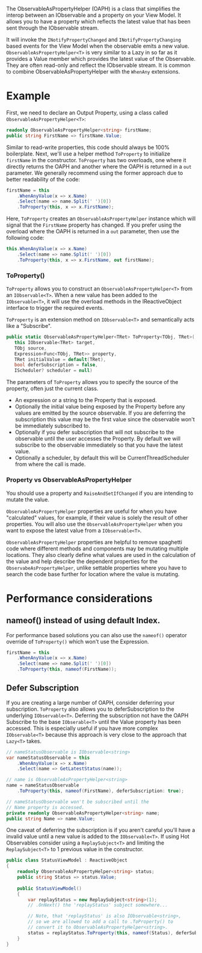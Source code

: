 The ObservableAsPropertyHelper (OAPH) is a class that simplifies the interop between an IObservable and a property on your View Model. It allows you to have a property which reflects the latest value that has been sent through the IObservable<T> stream. 
  
It will invoke the `INotifyPropertyChanged` and `INotifyPropertyChanging` based events for the View Model when the observable emits a new value. `ObservableAsPropertyHelper<T>` is very similar to a Lazy<T> in so far as it provides a Value member which provides the latest value of the Observable<T>. They are often read-only and reflect the IObservable<T> stream. It is common to combine ObservableAsPropertyHelper<T> with the `WhenAny` extensions. 

# Example

First, we need to declare an Output Property, using a class called
`ObservableAsPropertyHelper<T>`:

```cs
readonly ObservableAsPropertyHelper<string> firstName;
public string FirstName => firstName.Value;
```

Similar to read-write properties, this code should always be 100% boilerplate.
Next, we'll use a helper method `ToProperty` to initialize `firstName` in the
constructor. `ToProperty` has two overloads, one where it directly returns the OAPH
and another where the OAPH is returned in a `out` parameter. We generally recommend 
using the former approach due to better readability of the code:

```cs
firstName = this
    .WhenAnyValue(x => x.Name)
    .Select(name => name.Split(' ')[0])
    .ToProperty(this, x => x.FirstName);
```

Here, `ToProperty` creates an `ObservableAsPropertyHelper` instance which will
signal that the `FirstName` property has changed. If you prefer using the overload
where the OAPH is returned in a `out` parameter, then use the following code:

```cs
this.WhenAnyValue(x => x.Name)
    .Select(name => name.Split(' ')[0])
    .ToProperty(this, x => x.FirstName, out firstName);
```

### ToProperty()

`ToProperty` allows you to construct an `ObservableAsPropertyHelper<T>` from an `IObservable<T>`. When a new value has been added to the `IObservable<T>`, it will use the overload methods in the IReactiveObject interface to trigger the required events.

`ToProperty` is an extension method on `IObservable<T>` and semantically acts like a "Subscribe".

 ```cs
public static ObservableAsPropertyHelper<TRet> ToProperty<TObj, TRet>(
    this IObservable<TRet> target,
    TObj source,
    Expression<Func<TObj, TRet>> property,
    TRet initialValue = default(TRet),
    bool deferSubscription = false,
    IScheduler? scheduler = null)
```

The parameters of `ToProperty` allows you to specify the source of the property, often just the current class.
* An expression or a string to the Property that is exposed.
* Optionally the initial value being exposed by the Property before any values are emitted by the source observable. If you are deferring the subscription  this value may be the first value since the observable won't be immediately subscribed to.
* Optionally if you defer subscription that will not subscribe to the observable until the user accesses the Property. By default we will subscribe to the observable immediately so that you have the latest value.
* Optionally a scheduler, by default this will be CurrentThreadScheduler from where the call is made.

### Property vs ObservableAsPropertyHelper

You should use a property and `RaiseAndSetIfChanged` if you are intending to mutate the value.

`ObservableAsPropertyHelper` properties are useful for when you have "calculated" values, for example, if their value is solely the result of other properties. You will also use the `ObservableAsPropertyHelper` when you want to expose the latest value from a `IObservable<T>`.

`ObservableAsPropertyHelper` properties are helpful to remove spaghetti code where different methods and components may be mutating multiple locations. They also clearly define what values are used in the calculation of the value and help describe the dependent properties for the `ObservabeAsPropertyHelper`, unlike settable properties where you have to search the code base further for location where the value is mutating.

# Performance considerations

## nameof() instead of using default Index.
For performance based solutions you can also use the `nameof()` operator override of `ToProperty()`
which won't use the Expression.

```cs
firstName = this
    .WhenAnyValue(x => x.Name)
    .Select(name => name.Split(' ')[0])
    .ToProperty(this, nameof(FirstName));
```

## Defer Subscription
If you are creating a large number of OAPH, consider deferring your subscription. `ToProperty` also allows you to deferSubscription to the underlying `IObservable<T>`. Deferring the subscription not have the OAPH Subscribe to the base `IObserable<T>` until the Value property has been accessed. This is especially useful if you have more complex `IObservable<T>` because this approach is very close to the approach that `Lazy<T>` takes. 

```cs
// nameStatusObservable is IObservable<string>
var nameStatusObservable = this
    .WhenAnyValue(x => x.Name)
    .Select(name => GetLatestStatus(name));

// name is ObservableAsPropertyHelper<string>
name = nameStatusObservable
    .ToProperty(this, nameof(FirstName), deferSubscription: true);

// nameStatusObservable won't be subscribed until the 
// Name property is accessed.
private readonly ObservableAsPropertyHelper<string> name;
public string Name => name.Value; 
``` 

One caveat of deferring the subscription is if you aren't careful you'll have a invalid value until a new value is added to the `IObservable<T>`. If using Hot Observables consider using a `ReplaySubject<T>` and limiting the `ReplaySubject<T>` to 1 previous value in the constructor. 

```cs
public class StatusViewModel : ReactiveObject
{
    readonly ObservableAsPropertyHelper<string> status;
    public string Status => status.Value;
    
    public StatusViewModel()
    {
        var replayStatus = new ReplaySubject<string>(1);
        // .OnNext() the 'replayStatus' subject somewhere...

        // Note, that 'replayStatus' is also IObservable<string>, 
        // so we are allowed to add a call to .ToProperty() to
        // convert it to ObservableAsPropertyHelper<string>.
        status = replayStatus.ToProperty(this, nameof(Status), deferSubscription: true);
    }
}
```